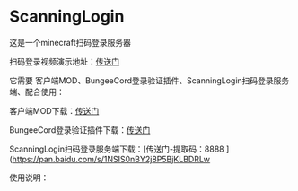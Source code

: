 # ScanningLogin
这是一个minecraft扫码登录服务器

扫码登录视频演示地址：[传送门](https://www.bilibili.com/video/BV1TZ4y1d7i1#reply102370149104?share_source=copy_web)


它需要 客户端MOD、BungeeCord登录验证插件、ScanningLogin扫码登录服务端、配合使用：

客户端MOD下载：[传送门](https://www.mcbbs.net/thread-1304978-1-1.html)

BungeeCord登录验证插件下载：[传送门](https://www.mcbbs.net/thread-1304977-1-1.html)

ScanningLogin扫码登录服务端下载：[传送门-提取码：8888 ](https://pan.baidu.com/s/1NSIS0nBY2j8P5BjKLBDRLw 

使用说明：
